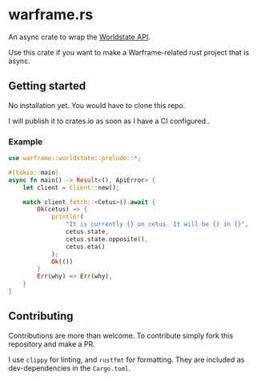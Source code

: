 # warframe.rs

An async crate to wrap the [Worldstate API](https://docs.warframestat.us).

Use this crate if you want to make a Warframe-related rust project that is async.

## Getting started
No installation yet. You would have to clone this repo.

I will publish it to crates.io as soon as I have a CI configured..

### Example
```rs
use warframe::worldstate::prelude::*;

#[tokio::main]
async fn main() -> Result<(), ApiError> {
    let client = Client::new();

    match client.fetch::<Cetus>().await {
        Ok(cetus) => {
            println!(
                "It is currently {} on cetus. It will be {} in {}",
                cetus.state,
                cetus.state.opposite(),
                cetus.eta()
            );
            Ok(())
        }
        Err(why) => Err(why),
    }
}
```

## Contributing
Contributions are more than welcome. To contribute simply fork this repository and make a PR.

I use `clippy` for linting, and `rustfmt` for formatting. They are included as dev-dependencies in the `Cargo.toml`.